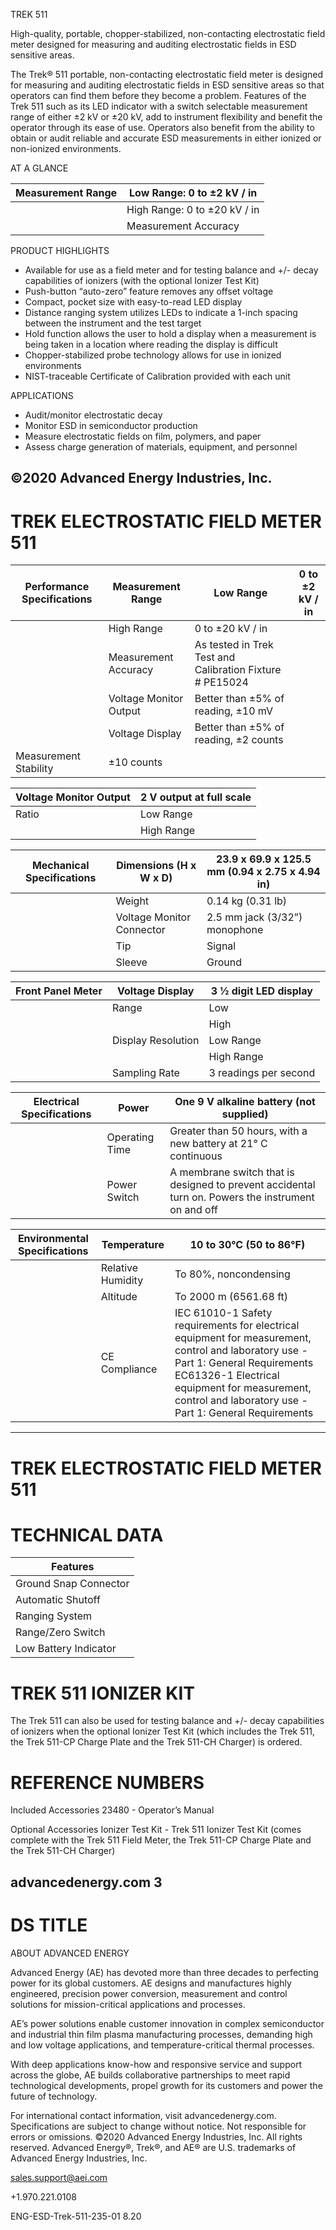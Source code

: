 TREK 511

High-quality, portable, chopper-stabilized, non-contacting electrostatic field meter designed for measuring and auditing electrostatic fields in ESD sensitive areas.

The Trek® 511 portable, non-contacting electrostatic field meter is designed for measuring and auditing electrostatic fields in ESD sensitive areas so that operators can find them before they become a problem. Features of the Trek 511 such as its LED indicator with a switch selectable measurement range of either ±2 kV or ±20 kV, add to instrument flexibility and benefit the operator through its ease of use. Operators also benefit from the ability to obtain or audit reliable and accurate ESD measurements in either ionized or non-ionized environments.

AT A GLANCE

|Measurement Range|Low Range: 0 to ±2 kV / in|
|---|---|
| |High Range: 0 to ±20 kV / in|
| |Measurement Accuracy|

PRODUCT HIGHLIGHTS

- Available for use as a field meter and for testing balance and +/- decay capabilities of ionizers (with the optional Ionizer Test Kit)
- Push-button “auto-zero” feature removes any offset voltage
- Compact, pocket size with easy-to-read LED display
- Distance ranging system utilizes LEDs to indicate a 1-inch spacing between the instrument and the test target
- Hold function allows the user to hold a display when a measurement is being taken in a location where reading the display is difficult
- Chopper-stabilized probe technology allows for use in ionized environments
- NIST-traceable Certificate of Calibration provided with each unit

APPLICATIONS

- Audit/monitor electrostatic decay
- Monitor ESD in semiconductor production
- Measure electrostatic fields on film, polymers, and paper
- Assess charge generation of materials, equipment, and personnel

©2020 Advanced Energy Industries, Inc.
---
# TREK ELECTROSTATIC FIELD METER 511

|Performance Specifications|Measurement Range|Low Range|0 to ±2 kV / in|
|---|---|---|---|
| |High Range|0 to ±20 kV / in| |
| |Measurement Accuracy|As tested in Trek Test and Calibration Fixture # PE15024| |
| |Voltage Monitor Output|Better than ±5% of reading, ±10 mV| |
| |Voltage Display|Better than ±5% of reading, ±2 counts| |
|Measurement Stability|±10 counts| | |

|Voltage Monitor Output|2 V output at full scale|
|---|---|
|Ratio|Low Range|1/1000 of the measured electrostatic field|
| |High Range|1/10000 of the measured electrostatic field|

|Mechanical Specifications|Dimensions (H x W x D)|23.9 x 69.9 x 125.5 mm (0.94 x 2.75 x 4.94 in)|
|---|---|---|
| |Weight|0.14 kg (0.31 lb)|
| |Voltage Monitor Connector|2.5 mm jack (3/32”) monophone|
| |Tip|Signal|
| |Sleeve|Ground|

|Front Panel Meter|Voltage Display|3 ½ digit LED display|
|---|---|---|
| |Range|Low|0 to ±1.999 kV / in|
| | |High|0 to ±19.99 kV / in|
| |Display Resolution|Low Range|1 V / in|
| | |High Range|10 V / in|
| |Sampling Rate|3 readings per second|

|Electrical Specifications|Power|One 9 V alkaline battery (not supplied)|
|---|---|---|
| |Operating Time|Greater than 50 hours, with a new battery at 21° C continuous|
| |Power Switch|A membrane switch that is designed to prevent accidental turn on. Powers the instrument on and off|

|Environmental Specifications|Temperature|10 to 30°C (50 to 86°F)|
|---|---|---|
| |Relative Humidity|To 80%, noncondensing|
| |Altitude|To 2000 m (6561.68 ft)|
| |CE Compliance|IEC 61010-1 Safety requirements for electrical equipment for measurement, control and laboratory use - Part 1: General Requirements EC61326-1 Electrical equipment for measurement, control and laboratory use - Part 1: General Requirements|
---
# TREK ELECTROSTATIC FIELD METER 511

# TECHNICAL DATA

|Features|
|---|
|Ground Snap Connector|Provides connection for a grounding wire|
|Automatic Shutoff|Unit will shut off after 20 minutes from last activity|
|Ranging System|LED distance indicator; aligned targets indicate one inch|
|Range/Zero Switch|LED distance indicator. Resets the instrument to zero and selects the measurement range|
|Low Battery Indicator|An LCD display message indicates when the battery is low|

# TREK 511 IONIZER KIT

The Trek 511 can also be used for testing balance and +/- decay capabilities of ionizers when the optional Ionizer Test Kit (which includes the Trek 511, the Trek 511-CP Charge Plate and the Trek 511-CH Charger) is ordered.

# REFERENCE NUMBERS

Included Accessories
23480 - Operator’s Manual

Optional Accessories
Ionizer Test Kit - Trek 511 Ionizer Test Kit (comes complete with the Trek 511 Field Meter, the Trek 511-CP Charge Plate and the Trek 511-CH Charger)

advancedenergy.com 3
---
# DS TITLE

ABOUT ADVANCED ENERGY

Advanced Energy (AE) has devoted more than three decades to perfecting power for its global customers. AE designs and manufactures highly engineered, precision power conversion, measurement and control solutions for mission-critical applications and processes.

AE’s power solutions enable customer innovation in complex semiconductor and industrial thin film plasma manufacturing processes, demanding high and low voltage applications, and temperature-critical thermal processes.

With deep applications know-how and responsive service and support across the globe, AE builds collaborative partnerships to meet rapid technological developments, propel growth for its customers and power the future of technology.

For international contact information, visit advancedenergy.com. Specifications are subject to change without notice. Not responsible for errors or omissions. ©2020 Advanced Energy Industries, Inc. All rights reserved. Advanced Energy®, Trek®, and AE® are U.S. trademarks of Advanced Energy Industries, Inc.

sales.support@aei.com

+1.970.221.0108

ENG-ESD-Trek-511-235-01 8.20